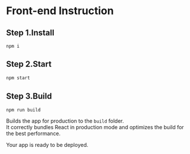 # Front-end Instruction

## Step 1.Install

```
npm i
```

## Step 2.Start

```sh
npm start
```

## Step 3.Build

```sh
npm run build
```

Builds the app for production to the `build` folder.<br>
It correctly bundles React in production mode and optimizes the build for the best performance.

Your app is ready to be deployed.
